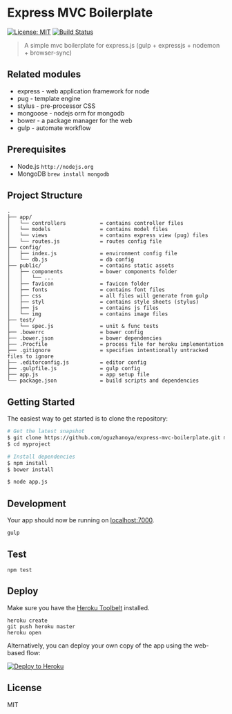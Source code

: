 Express MVC Boilerplate
==================================
[![License: MIT](https://img.shields.io/badge/License-MIT-blue.svg)](https://opensource.org/licenses/MIT) [![Build Status](https://travis-ci.org/oguzhanoya/express-mvc-boilerplate.svg?branch=master)](https://travis-ci.org/oguzhanoya/express-mvc-boilerplate)

> A simple mvc boilerplate for express.js (gulp + expressjs + nodemon + browser-sync)

## Related modules

* express - web application framework for node
* pug - template engine
* stylus - pre-processor CSS
* mongoose - nodejs orm for mongodb
* bower - a package manager for the web
* gulp - automate workflow

## Prerequisites

* Node.js `http://nodejs.org`
* MongoDB `brew install mongodb`

## Project Structure
```
.
├── app/
│   └── controllers           = contains controller files
│   └── models                = contains model files
│   └── views                 = contains express view (pug) files
│   └── routes.js             = routes config file
├── config/
│   ├── index.js              = environment config file
│   └── db.js                 = db config
├── public/                   = contains static assets
│   ├── components            = bower components folder
│   │   └── ...
│   ├── favicon               = favicon folder
│   ├── fonts                 = contains font files
│   ├── css                   = all files will generate from gulp
│   ├── styl                  = contains style sheets (stylus)
│   ├── js                    = contains js files
│   └── img                   = contains image files
├── test/
│   └── spec.js               = unit & func tests
├── .bowerrc                  = bower config
├── .bower.json               = bower dependencies
├── .Procfile                 = process file for heroku implementation
├── .gitignore                = specifies intentionally untracked files to ignore
├── .editorconfig.js          = editor config
├── .gulpfile.js              = gulp config
├── app.js                    = app setup file
└── package.json              = build scripts and dependencies

```

## Getting Started

The easiest way to get started is to clone the repository:

```sh
# Get the latest snapshot
$ git clone https://github.com/oguzhanoya/express-mvc-boilerplate.git myproject
$ cd myproject

# Install dependencies
$ npm install
$ bower install

$ node app.js
```

## Development

Your app should now be running on [localhost:7000](http://localhost:7000/).

    gulp

## Test

    npm test

## Deploy

Make sure you have the [Heroku Toolbelt](https://toolbelt.heroku.com/) installed.

```
heroku create
git push heroku master
heroku open
```

Alternatively, you can deploy your own copy of the app using the web-based flow:

[![Deploy to Heroku](https://www.herokucdn.com/deploy/button.png)](https://heroku.com/deploy)

## License

MIT
